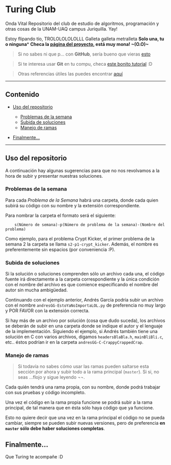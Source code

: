 
# **Turing Club**
Onda Vital
 Repositorio del club de estudio de algoritmos, programación y otras cosas de la UNAM-UAQ campus Juriquilla. Yay!

Estoy flipando tío, 
TROLOLOLOLOLLL Galleta galleta metralleta
**Solo una, tu o ninguna***
 **Checa la [página del proyecto](https://ad115.github.io/TuringClub/), está muy mona! ~(O.O)~**

> Si no sabes ni que p... con **GitHub**, sería bueno que vieras [esto](https://guides.github.com/)

> Si te interesa usar **Git** en tu compu, checa [este bonito tutorial](https://try.github.io/levels/1/challenges/1) :D

> Otras referencias útiles las puedes encontrar [aquí](https://ad115.github.io/TuringClub/referencias)


----------


## Contenido

- [Uso del repositorio](#uso-del-repositorio)
	- [Problemas de la semana](#problemas-de-la-semana)
	- [Subida de soluciones](#subida-de-soluciones)
	- [Manejo de ramas](#manejo-de-ramas)


- [Finalmente...](#finalmente...)


----------


## Uso del repositorio
A continuación hay algunas sugerencias para que no nos revolvamos a la hora de subir y presentar nuestras soluciones.

### Problemas de la semana
Para cada *Problema de la Semana* habrá una carpeta, donde cada quien subirá su código con su nombre y la extensión correspondiente.

Para nombrar la carpeta el formato será el siguiente:

 		s(Número de semana)-p(Número de problema de la semana)-(Nombre del problema)

Como ejemplo, para el problema Crypt Kicker, el primer problema de la semana 2 la carpeta se llama `s2-p1-crypt_kicker`. Además, el nombre es preferentemente sin espacios (por conveniencia :P).



### Subida de soluciones
Si la solución o soluciones comprenden sólo un archivo cada una, el código fuente irá directamente a la carpeta correspondiente y la única condición con el nombre del archivo es que comience especificando el nombre del autor sin mucha ambigüedad.

Continuando con el ejemplo anterior, Andrés García podría subir un archivo con el nombre `andresGG-EstoYaNoImportaLOL.py` de preferencia no muy largo y POR FAVOR con la extensión correcta.

Si hay más de un archivo por solución (cosa que dudo suceda), los archivos se deberán de subir en una carpeta donde se indique el autor y el lenguaje de la implementación. Siguiendo el ejemplo, si Andrés también tiene una solución en C con varios archivos, digamos `headersBlaBla.h`, `mainBliBli.c`, etc.. éstos podrían ir en la carpeta `andresGG-C-CrappyCrappedCrap`.



### Manejo de ramas
> Si todavía no sabes cómo usar las ramas pueden saltarse esta sección por ahora y subir todo a la rama principal (`master`). Si si, no seas ...flojo y sigue leyendo ¬¬.

Cada quién tendrá una rama propia, con su nombre, donde podrá trabajar con sus pruebas y código incompleto.

Una vez el código en la rama propia funcione se podrá subir a la rama principal, de tal manera que en ésta sólo haya código que ya funcione.

Esto no quiere decir que una vez en la rama principal el código no se pueda cambiar, siempre se pueden subir nuevas versiones, pero de preferencia **en `master` sólo debe haber soluciones completas**.



## Finalmente...
Que Turing te acompañe :D
